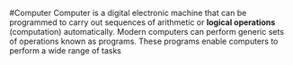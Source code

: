 #Computer
Computer is a digital electronic machine that can be programmed to carry out sequences of arithmetic or **logical operations** (computation) automatically. Modern computers can perform generic sets of operations known as programs. These programs enable computers to perform a wide range of tasks